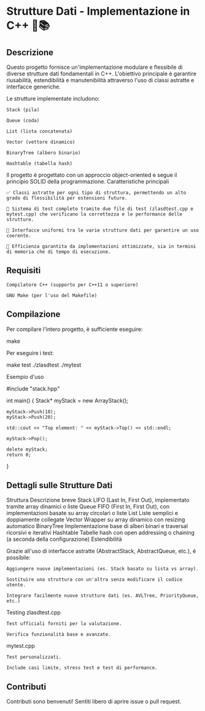 # Strutture Dati - Implementazione in C++ 🔧📚
## Descrizione

Questo progetto fornisce un'implementazione modulare e flessibile di diverse strutture dati fondamentali in C++. L'obiettivo principale è garantire riusabilità, estendibilità e manutenibilità attraverso l'uso di classi astratte e interfacce generiche.

Le strutture implementate includono:

    Stack (pila)

    Queue (coda)

    List (lista concatenata)

    Vector (vettore dinamico)

    BinaryTree (albero binario)

    Hashtable (tabella hash)

Il progetto è progettato con un approccio object-oriented e segue il principio SOLID della programmazione.
Caratteristiche principali

    ✅ Classi astratte per ogni tipo di struttura, permettendo un alto grado di flessibilità per estensioni future.

    🧪 Sistema di test completo tramite due file di test (zlasdtest.cpp e mytest.cpp) che verificano la correttezza e le performance delle strutture.

    🔄 Interfacce uniformi tra le varie strutture dati per garantire un uso coerente.

    🚀 Efficienza garantita da implementazioni ottimizzate, sia in termini di memoria che di tempo di esecuzione.


## Requisiti

    Compilatore C++ (supporto per C++11 o superiore)

    GNU Make (per l'uso del Makefile)

## Compilazione

Per compilare l'intero progetto, è sufficiente eseguire:

make

Per eseguire i test:

make test
./zlasdtest
./mytest

Esempio d'uso

#include "stack.hpp"

int main() {
    Stack<int>* myStack = new ArrayStack<int>();

    myStack->Push(10);
    myStack->Push(20);

    std::cout << "Top element: " << myStack->Top() << std::endl;

    myStack->Pop();

    delete myStack;
    return 0;
}

## Dettagli sulle Strutture Dati
Struttura	Descrizione breve
Stack	LIFO (Last In, First Out), implementato tramite array dinamici o liste
Queue	FIFO (First In, First Out), con implementazioni basate su array circolari o liste
List	Liste semplici e doppiamente collegate
Vector	Wrapper su array dinamico con resizing automatico
BinaryTree	Implementazione base di alberi binari e traversal ricorsivi e iterativi
Hashtable	Tabelle hash con open addressing o chaining (a seconda della configurazione)
Estendibilità

Grazie all'uso di interfacce astratte (AbstractStack, AbstractQueue, etc.), è possibile:

    Aggiungere nuove implementazioni (es. Stack basato su lista vs array).

    Sostituire una struttura con un'altra senza modificare il codice utente.

    Integrare facilmente nuove strutture dati (es. AVLTree, PriorityQueue, etc.)

Testing
zlasdtest.cpp

    Test ufficiali forniti per la valutazione.

    Verifica funzionalità base e avanzate.

mytest.cpp

    Test personalizzati.

    Include casi limite, stress test e test di performance.

## Contributi

Contributi sono benvenuti! Sentiti libero di aprire issue o pull request.
